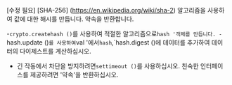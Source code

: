 [수정 필요]
[SHA-256] (https://en.wikipedia.org/wiki/sha-2) 알고리즘을 사용하여 값에 대한 해시를 만듭니다.
약속을 반환합니다.

-`crypto.createhash ()`를 사용하여 적절한 알고리즘으로`hash '객체를 만듭니다.
-`hash.update ()`를 사용하여`val '에서`hash`,`hash.digest ()에 데이터를 추가하여 데이터의 다이제스트를 계산하십시오.
- 긴 작동에서 차단을 방지하려면`settimeout ()`를 사용하십시오. 친숙한 인터페이스를 제공하려면 '약속'을 반환하십시오.